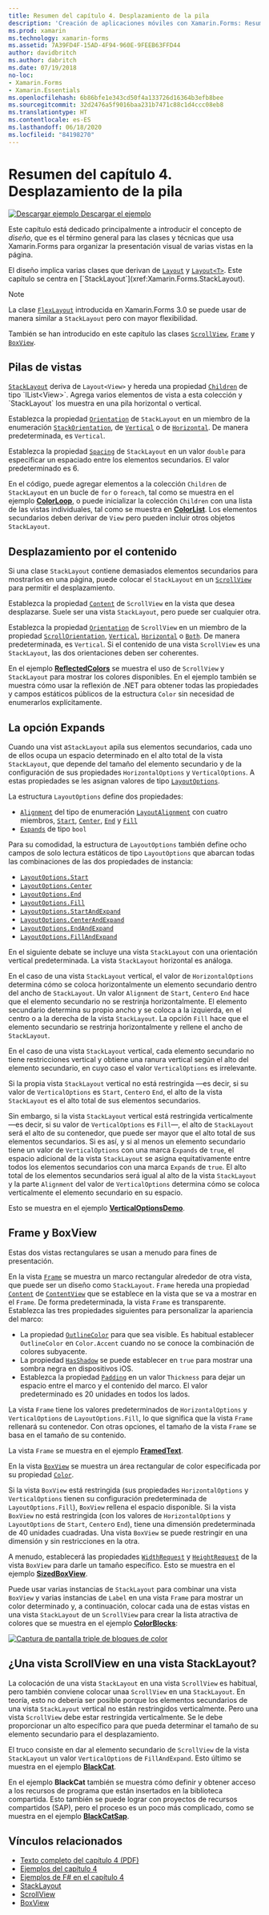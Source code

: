 ```yaml
---
title: Resumen del capítulo 4. Desplazamiento de la pila
description: 'Creación de aplicaciones móviles con Xamarin.Forms: Resumen del capítulo 4. Desplazamiento de la pila'
ms.prod: xamarin
ms.technology: xamarin-forms
ms.assetid: 7A39FD4F-15AD-4F94-960E-9FEEB63FFD44
author: davidbritch
ms.author: dabritch
ms.date: 07/19/2018
no-loc:
- Xamarin.Forms
- Xamarin.Essentials
ms.openlocfilehash: 6b86bfe1e343cd50f4a133726d16364b3efb8bee
ms.sourcegitcommit: 32d2476a5f9016baa231b7471c88c1d4ccc08eb8
ms.translationtype: HT
ms.contentlocale: es-ES
ms.lasthandoff: 06/18/2020
ms.locfileid: "84198270"
---
```

# <a name="summary-of-chapter-4-scrolling-the-stack"></a>Resumen del capítulo 4. Desplazamiento de la pila

[![Descargar ejemplo](~/media/shared/download.png) Descargar el ejemplo](https://github.com/xamarin/xamarin-forms-book-samples/tree/master/Chapter04)

Este capítulo está dedicado principalmente a introducir el concepto de *diseño*, que es el término general para las clases y técnicas que usa Xamarin.Forms para organizar la presentación visual de varias vistas en la página.

El diseño implica varias clases que derivan de [`Layout`](xref:Xamarin.Forms.Layout) y [`Layout<T>`](xref:Xamarin.Forms.Layout`1). Este capítulo se centra en [`StackLayout`](xref:Xamarin.Forms.StackLayout).

> [!NOTE]
> La clase [`FlexLayout`](~/xamarin-forms/user-interface/layouts/flex-layout.md) introducida en Xamarin.Forms 3.0 se puede usar de manera similar a `StackLayout` pero con mayor flexibilidad.

También se han introducido en este capítulo las clases [`ScrollView`](xref:Xamarin.Forms.ScrollView), [`Frame`](xref:Xamarin.Forms.Frame) y [`BoxView`](xref:Xamarin.Forms.BoxView).

## <a name="stacks-of-views"></a>Pilas de vistas

[`StackLayout`](xref:Xamarin.Forms.StackLayout) deriva de `Layout<View>` y hereda una propiedad [`Children`](xref:Xamarin.Forms.Layout`1) de tipo `IList<View>`. Agrega varios elementos de vista a esta colección y `StackLayout` los muestra en una pila horizontal o vertical.

Establezca la propiedad [`Orientation`](xref:Xamarin.Forms.StackLayout.Orientation) de `StackLayout` en un miembro de la enumeración [`StackOrientation`](xref:Xamarin.Forms.StackOrientation), de [`Vertical`](xref:Xamarin.Forms.StackOrientation.Vertical) o de [`Horizontal`](xref:Xamarin.Forms.StackOrientation.Horizontal). De manera predeterminada, es `Vertical`.

Establezca la propiedad [`Spacing`](xref:Xamarin.Forms.StackLayout.Spacing) de `StackLayout` en un valor `double` para especificar un espaciado entre los elementos secundarios. El valor predeterminado es 6.

En el código, puede agregar elementos a la colección `Children` de `StackLayout` en un bucle de `for` o `foreach`, tal como se muestra en el ejemplo [**ColorLoop**](https://github.com/xamarin/xamarin-forms-book-samples/tree/master/Chapter04/ColorLoop), o puede inicializar la colección `Children` con una lista de las vistas individuales, tal como se muestra en [**ColorList**](https://github.com/xamarin/xamarin-forms-book-samples/tree/master/Chapter04/ColorList). Los elementos secundarios deben derivar de `View` pero pueden incluir otros objetos `StackLayout`.

## <a name="scrolling-content"></a>Desplazamiento por el contenido

Si una clase `StackLayout` contiene demasiados elementos secundarios para mostrarlos en una página, puede colocar el `StackLayout` en un [`ScrollView`](xref:Xamarin.Forms.ScrollView) para permitir el desplazamiento.

Establezca la propiedad [`Content`](xref:Xamarin.Forms.ScrollView.Content) de `ScrollView` en la vista que desea desplazarse. Suele ser una vista `StackLayout`, pero puede ser cualquier otra.

Establezca la propiedad [`Orientation`](xref:Xamarin.Forms.ScrollView.Orientation) de `ScrollView` en un miembro de la propiedad [`ScrollOrientation`](xref:Xamarin.Forms.ScrollOrientation), [`Vertical`](xref:Xamarin.Forms.ScrollOrientation.Vertical), [`Horizontal`](xref:Xamarin.Forms.ScrollOrientation.Horizontal) o [`Both`](xref:Xamarin.Forms.ScrollOrientation.Both). De manera predeterminada, es `Vertical`. Si el contenido de una vista `ScrollView` es una `StackLayout`, las dos orientaciones deben ser coherentes.

En el ejemplo [**ReflectedColors**](https://github.com/xamarin/xamarin-forms-book-samples/tree/master/Chapter04/ReflectedColors) se muestra el uso de `ScrollView` y `StackLayout` para mostrar los colores disponibles. En el ejemplo también se muestra cómo usar la reflexión de .NET para obtener todas las propiedades y campos estáticos públicos de la estructura `Color` sin necesidad de enumerarlos explícitamente.

## <a name="the-expands-option"></a>La opción Expands

Cuando una vist a`StackLayout` apila sus elementos secundarios, cada uno de ellos ocupa un espacio determinado en el alto total de la vista `StackLayout`, que depende del tamaño del elemento secundario y de la configuración de sus propiedades `HorizontalOptions` y `VerticalOptions`. A estas propiedades se les asignan valores de tipo [`LayoutOptions`](xref:Xamarin.Forms.LayoutOptions).

La estructura `LayoutOptions` define dos propiedades:

- [`Alignment`](xref:Xamarin.Forms.LayoutOptions.Alignment) del tipo de enumeración [`LayoutAlignment`](xref:Xamarin.Forms.LayoutAlignment) con cuatro miembros, [`Start`](xref:Xamarin.Forms.LayoutAlignment.Start), [`Center`](xref:Xamarin.Forms.LayoutAlignment.Center), [`End`](xref:Xamarin.Forms.LayoutAlignment.End) y [`Fill`](xref:Xamarin.Forms.LayoutAlignment.Fill)
- [`Expands`](xref:Xamarin.Forms.LayoutOptions.Expands) de tipo `bool`

Para su comodidad, la estructura de `LayoutOptions` también define ocho campos de solo lectura estáticos de tipo `LayoutOptions` que abarcan todas las combinaciones de las dos propiedades de instancia:

- [`LayoutOptions.Start`](xref:Xamarin.Forms.LayoutOptions.Start)
- [`LayoutOptions.Center`](xref:Xamarin.Forms.LayoutOptions.Center)
- [`LayoutOptions.End`](xref:Xamarin.Forms.LayoutOptions.End)
- [`LayoutOptions.Fill`](xref:Xamarin.Forms.LayoutOptions.Fill)
- [`LayoutOptions.StartAndExpand`](xref:Xamarin.Forms.LayoutOptions.StartAndExpand)
- [`LayoutOptions.CenterAndExpand`](xref:Xamarin.Forms.LayoutOptions.CenterAndExpand)
- [`LayoutOptions.EndAndExpand`](xref:Xamarin.Forms.LayoutOptions.EndAndExpand)
- [`LayoutOptions.FillAndExpand`](xref:Xamarin.Forms.LayoutOptions.FillAndExpand)

En el siguiente debate se incluye una vista `StackLayout` con una orientación vertical predeterminada. La vista `StackLayout` horizontal es análoga.

En el caso de una vista `StackLayout` vertical, el valor de `HorizontalOptions` determina cómo se coloca horizontalmente un elemento secundario dentro del ancho de `StackLayout`. Un valor `Alignment` de `Start`, `Center`o `End` hace que el elemento secundario no se restrinja horizontalmente. El elemento secundario determina su propio ancho y se coloca a la izquierda, en el centro o a la derecha de la vista `StackLayout`. La opción `Fill` hace que el elemento secundario se restrinja horizontalmente y rellene el ancho de `StackLayout`.

En el caso de una vista `StackLayout` vertical, cada elemento secundario no tiene restricciones vertical y obtiene una ranura vertical según el alto del elemento secundario, en cuyo caso el valor `VerticalOptions` es irrelevante.

Si la propia vista `StackLayout` vertical no está restringida &mdash;es decir, si su valor de `VerticalOptions` es `Start`, `Center`o `End`, el alto de la vista `StackLayout` es el alto total de sus elementos secundarios.

Sin embargo, si la vista `StackLayout` vertical está restringida verticalmente &mdash;es decir, si su valor de `VerticalOptions` es `Fill`&mdash;, el alto de `StackLayout` será el alto de su contenedor, que puede ser mayor que el alto total de sus elementos secundarios. Si es así, y si al menos un elemento secundario tiene un valor de `VerticalOptions` con una marca `Expands` de `true`, el espacio adicional de la vista `StackLayout` se asigna equitativamente entre todos los elementos secundarios con una marca `Expands` de `true`. El alto total de los elementos secundarios será igual al alto de la vista `StackLayout` y la parte `Alignment` del valor de `VerticalOptions` determina cómo se coloca verticalmente el elemento secundario en su espacio.

Esto se muestra en el ejemplo [**VerticalOptionsDemo**](https://github.com/xamarin/xamarin-forms-book-samples/tree/master/Chapter04/VerticalOptionsDemo).

## <a name="frame-and-boxview"></a>Frame y BoxView

Estas dos vistas rectangulares se usan a menudo para fines de presentación.

En la vista [`Frame`](xref:Xamarin.Forms.Frame) se muestra un marco rectangular alrededor de otra vista, que puede ser un diseño como `StackLayout`. `Frame` hereda una propiedad [`Content`](xref:Xamarin.Forms.ContentView.Content) de [`ContentView`](xref:Xamarin.Forms.ContentView) que se establece en la vista que se va a mostrar en el `Frame`. De forma predeterminada, la vista `Frame` es transparente. Establezca las tres propiedades siguientes para personalizar la apariencia del marco:

- La propiedad [`OutlineColor`](xref:Xamarin.Forms.Frame.OutlineColor) para que sea visible. Es habitual establecer `OutlineColor` en `Color.Accent` cuando no se conoce la combinación de colores subyacente.
- La propiedad [`HasShadow`](xref:Xamarin.Forms.Frame.HasShadow) se puede establecer en `true` para mostrar una sombra negra en dispositivos iOS.
- Establezca la propiedad [`Padding`](xref:Xamarin.Forms.Layout.Padding) en un valor `Thickness` para dejar un espacio entre el marco y el contenido del marco. El valor predeterminado es 20 unidades en todos los lados.

La vista `Frame` tiene los valores predeterminados de `HorizontalOptions` y `VerticalOptions` de `LayoutOptions.Fill`, lo que significa que la vista `Frame` rellenará su contenedor. Con otras opciones, el tamaño de la vista `Frame` se basa en el tamaño de su contenido.

La vista `Frame` se muestra en el ejemplo [**FramedText**](https://github.com/xamarin/xamarin-forms-book-samples/tree/master/Chapter04/FramedText).

En la vista [`BoxView`](xref:Xamarin.Forms.BoxView) se muestra un área rectangular de color especificada por su propiedad [`Color`](xref:Xamarin.Forms.BoxView.Color).

Si la vista `BoxView` está restringida (sus propiedades `HorizontalOptions` y `VerticalOptions` tienen su configuración predeterminada de `LayoutOptions.Fill`), `BoxView` rellena el espacio disponible. Si la vista `BoxView` no está restringida (con los valores de `HorizontalOptions` y `LayoutOptions` de `Start`, `Center`o `End`), tiene una dimensión predeterminada de 40 unidades cuadradas. Una vista `BoxView` se puede restringir en una dimensión y sin restricciones en la otra.

A menudo, establecerá las propiedades [`WidthRequest`](xref:Xamarin.Forms.VisualElement.WidthRequest) y [`HeightRequest`](xref:Xamarin.Forms.VisualElement.HeightRequest) de la vista `BoxView` para darle un tamaño específico. Esto se muestra en el ejemplo [**SizedBoxView**](https://github.com/xamarin/xamarin-forms-book-samples/tree/master/Chapter04/SizedBoxView).

Puede usar varias instancias de `StackLayout` para combinar una vista `BoxView` y varias instancias de `Label` en una vista `Frame` para mostrar un color determinado y, a continuación, colocar cada una de estas vistas en una vista `StackLayout` de un `ScrollView` para crear la lista atractiva de colores que se muestra en el ejemplo [**ColorBlocks**](https://github.com/xamarin/xamarin-forms-book-samples/tree/master/Chapter04/ColorBlocks):

[![Captura de pantalla triple de bloques de color](images/ch04fg11-small.png "Lista de colores")](images/ch04fg11-large.png#lightbox "Lista de colores")

## <a name="a-scrollview-in-a-stacklayout"></a>¿Una vista ScrollView en una vista StackLayout?

La colocación de una vista `StackLayout` en una vista `ScrollView` es habitual, pero también conviene colocar unaa `ScrollView` en una `StackLayout`. En teoría, esto no debería ser posible porque los elementos secundarios de una vista `StackLayout` vertical no están restringidos verticalmente. Pero una vista `ScrollView` debe estar restringida verticalmente. Se le debe proporcionar un alto específico para que pueda determinar el tamaño de su elemento secundario para el desplazamiento.

El truco consiste en dar al elemento secundario de `ScrollView` de la vista `StackLayout` un valor `VerticalOptions` de `FillAndExpand`. Esto último se muestra en el ejemplo [**BlackCat**](https://github.com/xamarin/xamarin-forms-book-samples/tree/master/Chapter04/BlackCat).

En el ejemplo **BlackCat** también se muestra cómo definir y obtener acceso a los recursos de programa que están insertados en la biblioteca compartida. Esto también se puede lograr con proyectos de recursos compartidos (SAP), pero el proceso es un poco más complicado, como se muestra en el ejemplo [**BlackCatSap**](https://github.com/xamarin/xamarin-forms-book-samples/tree/master/Chapter04/BlackCatSap).

## <a name="related-links"></a>Vínculos relacionados

- [Texto completo del capítulo 4 (PDF)](https://download.xamarin.com/developer/xamarin-forms-book/XamarinFormsBook-Ch04-Apr2016.pdf)
- [Ejemplos del capítulo 4](https://github.com/xamarin/xamarin-forms-book-samples/tree/master/Chapter04)
- [Ejemplos de F# en el capítulo 4](https://github.com/xamarin/xamarin-forms-book-samples/tree/master/Chapter04/FS)
- [StackLayout](~/xamarin-forms/user-interface/layouts/stacklayout.md)
- [ScrollView](~/xamarin-forms/user-interface/layouts/scrollview.md)
- [BoxView](~/xamarin-forms/user-interface/boxview.md)
